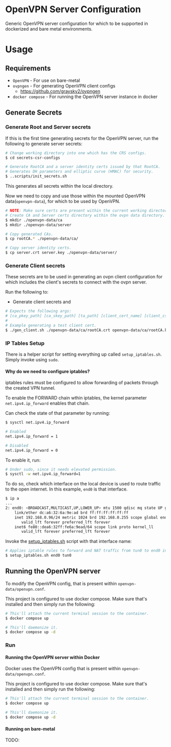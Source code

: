 # OpenVPN Server Configuration
Generic OpenVPN server configuration for which to be supported in dockerized and
bare metal environments.

# Usage
## Requirements
- `OpenVPN` - For use on bare-metal
- `ovpngen` - For generating OpenVPN client configs
  - https://github.com/graysky2/ovpngen
- `docker compose` - For running the OpenVPN server instance in docker

## Generate Secrets
### Generate Root and Server secrets
If this is the first time generating secrets for the OpenVPN server, run the following
to generate server secrets:
```sh
# Change working directory into one which has the CRS configs.
$ cd secrets-csr-configs

# Generate RootCA and a server identity certs issued by that RootCA.
# Generates DH parameters and elliptic curve (HMAC) for security.
$ ..scripts/init_secrets.sh
```

This generates all secrets within the local directory.

Now we need to copy and use those within the mounted OpenVPN data(`openvpn-data`), for which to be used
by OpenVPN.
```sh
# NOTE: Make sure certs are present within the current working directory.
# Create CA and Server certs directory within the ovpn data directory.
$ mkdir ./openvpn-data/ca
$ mkdir ./openvpn-data/server

# Copy generated CAs.
$ cp rootCA.* ./openvpn-data/ca/

# Copy server identity certs.
$ cp server.crt server.key ./openvpn-data/server/
```

### Generate Client secrets
These secrets are to be used in generating an ovpn client configuration for which
includes the client's secrets to connect with the ovpn server.

Run the following to:
- Generate client secrets and
```sh
# Expects the following args:
# [ca_pkey_path] [ca_skey_path] [ta_path] [client_cert_name] [client_csr_conf_path] [server_name]
#
# Example generating a test client cert.
$ ./gen_client.sh ./openvpn-data/ca/rootCA.crt openvpn-data/ca/rootCA.key openvpn-data/server/ta.key test ./secrets-csr-configs/client_csr.conf some.server.com
```

### IP Tables Setup
There is a helper script for setting everything up called `setup_iptables.sh`. Simply invoke using `sudo`.

#### Why do we need to configure iptables?
iptables rules must be configured to allow forwarding of packets through the created VPN tunnel.

To enable the FORWARD chain wthin iptables, the kernel parameter `net.ipv4.ip_forward` enables that chain.

Can check the state of that parameter by running:
```sh
$ sysctl net.ipv4.ip_forward

# Enabled
net.ipv4.ip_forward = 1

# Disabled
net.ipv4.ip_forward = 0
```

To enable it, run:
```sh
# Under sudo, since it needs elevated permission.
$ sysctl -w net.ipv4.ip_forward=1
```

To do so, check which interface on the local device is used to route traffic to the open internet.
In this example, `end0` is that interface.
```sh
$ ip a
...
2: end0: <BROADCAST,MULTICAST,UP,LOWER_UP> mtu 1500 qdisc mq state UP group default qlen 1000
    link/ether dc:a6:32:6a:9e:ad brd ff:ff:ff:ff:ff:ff
    inet 192.168.0.96/24 metric 1024 brd 192.168.0.255 scope global end0
       valid_lft forever preferred_lft forever
    inet6 fe80::dea6:32ff:fe6a:9ead/64 scope link proto kernel_ll
       valid_lft forever preferred_lft forever
```

Invoke the [setup_iptables.sh](./scripts/setup_iptables.sh) script with that interface name:
```sh
# Applies iptable rules to forward and NAT traffic from tun0 to end0 interface.
$ setup_iptables.sh end0 tun0
```

## Running the OpenVPN server
To modify the OpenVPN config, that is present within `openvpn-data/openvpn.conf`.

This project is configured to use docker compose. Make sure that's installed and then simply
run the following:
```sh
# This'll attach the current terminal session to the container.
$ docker compose up

# This'll daemonize it.
$ docker compose up -d
```

### Run
#### Running the OpenVPN server within Docker
Docker uses the OpenVPN config that is present within `openvpn-data/openvpn.conf`.

This project is configured to use docker compose. Make sure that's installed and then simply
run the following:
```sh
# This'll attach the current terminal session to the container.
$ docker compose up

# This'll daemonize it.
$ docker compose up -d
```

#### Running on bare-metal
TODO:
